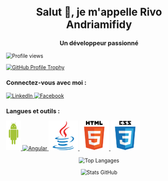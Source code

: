 <h1 align="center">Salut 👋, je m'appelle Rivo Andriamifidy</h1>
<h3 align="center">Un développeur passionné</h3>

<p align="left">
  <img src="https://komarev.com/ghpvc/?username=rivoandriamifidy&label=Profile%20views&color=0e75b6&style=flat" alt="Profile views" />
</p>

<p align="left">
  <a href="https://github.com/ryo-ma/github-profile-trophy">
    <img src="https://github-profile-trophy.vercel.app/?username=rivoandriamifidy" alt="GitHub Profile Trophy" />
  </a>
</p>

<h3 align="left">Connectez-vous avec moi :</h3>
<p align="left">
  <a href="https://www.linkedin.com/in/rivo-andriamifidy-8741362a3/" target="_blank">
    <img src="https://raw.githubusercontent.com/rahuldkjain/github-profile-readme-generator/master/src/images/icons/Social/linked-in-alt.svg" alt="LinkedIn" height="30" width="40" />
  </a>
  <a href="https://www.facebook.com/andriamifidy.rivo/" target="_blank">
    <img src="https://raw.githubusercontent.com/rahuldkjain/github-profile-readme-generator/master/src/images/icons/Social/facebook.svg" alt="Facebook" height="30" width="40" />
  </a>
</p>

<h3 align="left">Langues et outils :</h3>
<p align="left">
  <a href="https://developer.android.com" target="_blank" rel="noreferrer">
    <img src="https://raw.githubusercontent.com/devicons/devicon/master/icons/android/android-original-wordmark.svg" alt="Android" width="40" height="80" />
  </a>
  <a href="https://angular.io" target="_blank" rel="noreferrer">
    <img src="https://angular.io/assets/images/logos/angular/angular.svg" alt="Angular" width="80" height="80" />
  </a>
  <a href="https://www.java.com" target="_blank" rel="noreferrer">
    <img src="https://raw.githubusercontent.com/devicons/devicon/master/icons/java/java-original.svg" alt="Java" width="80" height="80" />
  </a>
  <a href="https://www.w3.org/html/" target="_blank" rel="noreferrer">
    <img src="https://raw.githubusercontent.com/devicons/devicon/master/icons/html5/html5-original-wordmark.svg" alt="HTML5" width="80" height="80" />
  </a>
  <a href="https://www.w3schools.com/css/" target="_blank" rel="noreferrer">
    <img src="https://raw.githubusercontent.com/devicons/devicon/master/icons/css3/css3-original-wordmark.svg" alt="CSS3" width="80" height="80" />
  </a>
  <!-- Ajoutez d'autres icônes ici -->
</p>

<p align="center">
  <img align="center" src="https://github-readme-stats.vercel.app/api/top-langs?username=rivoandriamifidy&show_icons=true&locale=en&layout=compact" alt="Top Langages" />
</p>

<p align="center">
  <img align="center" src="https://github-readme-stats.vercel.app/api?username=rivoandriamifidy&show_icons=true&locale=en" alt="Stats GitHub" />
</p>

